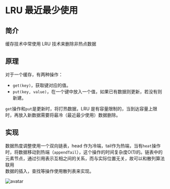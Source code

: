 # LRU 最近最少使用
## 简介
缓存技术中常使用 LRU 技术来删除非热点数据
## 原理
对于一个缓存，有两种操作：
- `get(key)`，获取键对应的值。
- `put(key, value)`，在一个键中放入一个值，如果已有数据则更新，若没有则新建。<br/>

`get`操作和`put`是更新时，将打热数据，LRU 是有容量限制的，当到达容量上限时，再放入新数据需要将最冷（最近最少使用）数据删除。

## 实现
数据热度调整使用一个双向链表，head 作为冷端，tail作为热端，当有`heat`操作时，将数据移动到热端（`appendTail`），这个操作的时间复杂度O(1)的。链表中的元素节点，通过引用表示互相之间的关系，而与实际位置无关，故可以和散列算法联用<br/>
数据的插入，查找等操作使用散列表来实现。<br/>

![avatar](http://on-img.com/chart_image/5b8e1e91e4b08faf8c430233.png)

